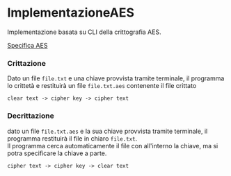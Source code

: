 # ImplementazioneAES

Implementazione basata su CLI della crittografia AES.

[Specifica AES](https://nvlpubs.nist.gov/nistpubs/fips/nist.fips.197.pdf)

### Crittazione

Dato un file `file.txt` e una chiave provvista tramite terminale, il programma lo crittetà e restituirà un file `file.txt.aes` contenente il file crittato

```clear text -> cipher key -> cipher text```

### Decrittazione

dato un file `file.txt.aes` e la sua chiave provvista tramite terminale, il programma restituirà il file in chiaro `file.txt`.  
Il programma cerca automaticamente il file con all'interno la chiave, ma si potra specificare la chiave a parte.

```cipher text -> cipher key -> clear text```
